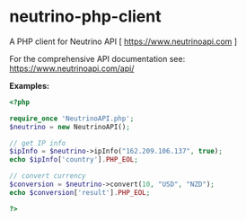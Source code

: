 neutrino-php-client
===================

A PHP client for Neutrino API [ https://www.neutrinoapi.com ]

For the comprehensive API documentation see: https://www.neutrinoapi.com/api/

**Examples:**

```php
<?php

require_once 'NeutrinoAPI.php';
$neutrino = new NeutrinoAPI();

// get IP info
$ipInfo = $neutrino->ipInfo("162.209.106.137", true);
echo $ipInfo['country'].PHP_EOL;

// convert currency
$conversion = $neutrino->convert(10, "USD", "NZD");
echo $conversion['result'].PHP_EOL;

?>
```

